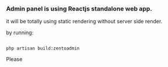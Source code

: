 ### Admin panel is using Reactjs standalone web app.

it will be totally using static rendering without server side render.

by running:

```shell

php artisan build:zentoadmin

```

Please
